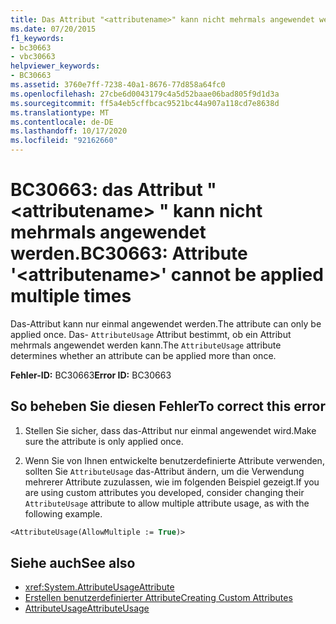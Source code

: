 ```yaml
---
title: Das Attribut "<attributename>" kann nicht mehrmals angewendet werden.
ms.date: 07/20/2015
f1_keywords:
- bc30663
- vbc30663
helpviewer_keywords:
- BC30663
ms.assetid: 3760e7ff-7238-40a1-8676-77d858a64fc0
ms.openlocfilehash: 27cbe6d0043179c4a5d52baae06bad805f9d1d3a
ms.sourcegitcommit: ff5a4eb5cffbcac9521bc44a907a118cd7e8638d
ms.translationtype: MT
ms.contentlocale: de-DE
ms.lasthandoff: 10/17/2020
ms.locfileid: "92162660"
---
```

# <a name="bc30663-attribute-attributename-cannot-be-applied-multiple-times"></a><span data-ttu-id="f99a0-102">BC30663: das Attribut " \<attributename> " kann nicht mehrmals angewendet werden.</span><span class="sxs-lookup"><span data-stu-id="f99a0-102">BC30663: Attribute '\<attributename>' cannot be applied multiple times</span></span>

<span data-ttu-id="f99a0-103">Das-Attribut kann nur einmal angewendet werden.</span><span class="sxs-lookup"><span data-stu-id="f99a0-103">The attribute can only be applied once.</span></span> <span data-ttu-id="f99a0-104">Das- `AttributeUsage` Attribut bestimmt, ob ein Attribut mehrmals angewendet werden kann.</span><span class="sxs-lookup"><span data-stu-id="f99a0-104">The `AttributeUsage` attribute determines whether an attribute can be applied more than once.</span></span>

 <span data-ttu-id="f99a0-105">**Fehler-ID:** BC30663</span><span class="sxs-lookup"><span data-stu-id="f99a0-105">**Error ID:** BC30663</span></span>

## <a name="to-correct-this-error"></a><span data-ttu-id="f99a0-106">So beheben Sie diesen Fehler</span><span class="sxs-lookup"><span data-stu-id="f99a0-106">To correct this error</span></span>

1. <span data-ttu-id="f99a0-107">Stellen Sie sicher, dass das-Attribut nur einmal angewendet wird.</span><span class="sxs-lookup"><span data-stu-id="f99a0-107">Make sure the attribute is only applied once.</span></span>

2. <span data-ttu-id="f99a0-108">Wenn Sie von Ihnen entwickelte benutzerdefinierte Attribute verwenden, sollten Sie `AttributeUsage` das-Attribut ändern, um die Verwendung mehrerer Attribute zuzulassen, wie im folgenden Beispiel gezeigt.</span><span class="sxs-lookup"><span data-stu-id="f99a0-108">If you are using custom attributes you developed, consider changing their `AttributeUsage` attribute to allow multiple attribute usage, as with the following example.</span></span>

```vb
<AttributeUsage(AllowMultiple := True)>
```

## <a name="see-also"></a><span data-ttu-id="f99a0-109">Siehe auch</span><span class="sxs-lookup"><span data-stu-id="f99a0-109">See also</span></span>

- <xref:System.AttributeUsageAttribute>
- [<span data-ttu-id="f99a0-110">Erstellen benutzerdefinierter Attribute</span><span class="sxs-lookup"><span data-stu-id="f99a0-110">Creating Custom Attributes</span></span>](../../programming-guide/concepts/attributes/creating-custom-attributes.md)
- [<span data-ttu-id="f99a0-111">AttributeUsage</span><span class="sxs-lookup"><span data-stu-id="f99a0-111">AttributeUsage</span></span>](../../programming-guide/concepts/attributes/attributeusage.md)
